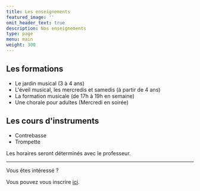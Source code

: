 ```yaml
---
title: Les enseignements
featured_image: ''
omit_header_text: true
description: Nos enseignements
type: page
menu: main
weight: 300
---
```


## Les formations

- Le jardin musical (3 à 4 ans)
- L'éveil musical, les mercredis et samedis (à partir de 4 ans)
- La formation musicale (de 17h à 19h en semaine)
- Une chorale pour adultes (Mercredi en soirée)


## Les cours d'instruments

- Contrebasse
- Trompette

Les horaires seront déterminés avec le professeur.

---

Vous êtes intéressé ?

Vous pouvez vous inscrire [ici](/inscription).
